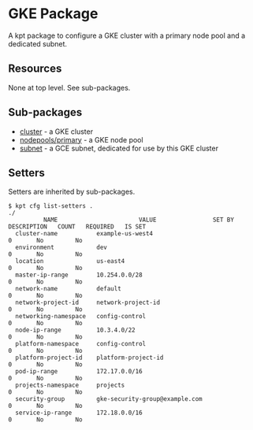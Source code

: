 # GKE Package

A kpt package to configure a GKE cluster with a primary node pool and a dedicated subnet.

## Resources

None at top level. See sub-packages.

## Sub-packages

- [cluster](/catalog/gke/cluster/) - a GKE cluster
- [nodepools/primary](/catalog/gke/nodepools/primary/) - a GKE node pool
- [subnet](/catalog/gke/subnet/) - a GCE subnet, dedicated for use by this GKE cluster

## Setters

Setters are inherited by sub-packages.

```
$ kpt cfg list-setters .
./
          NAME                       VALUE                SET BY   DESCRIPTION   COUNT   REQUIRED   IS SET
  cluster-name           example-us-west4                                        0       No         No
  environment            dev                                                     0       No         No
  location               us-east4                                                0       No         No
  master-ip-range        10.254.0.0/28                                           0       No         No
  network-name           default                                                 0       No         No
  network-project-id     network-project-id                                      0       No         No
  networking-namespace   config-control                                          0       No         No
  node-ip-range          10.3.4.0/22                                             0       No         No
  platform-namespace     config-control                                          0       No         No
  platform-project-id    platform-project-id                                     0       No         No
  pod-ip-range           172.17.0.0/16                                           0       No         No
  projects-namespace     projects                                                0       No         No
  security-group         gke-security-group@example.com                          0       No         No
  service-ip-range       172.18.0.0/16                                           0       No         No
```
